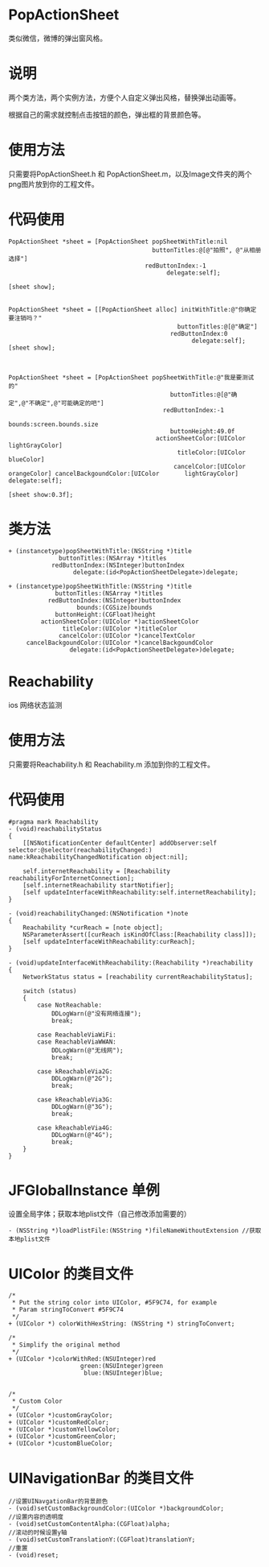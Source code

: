 # PopActionSheet

类似微信，微博的弹出窗风格。

# 说明

两个类方法，两个实例方法，方便个人自定义弹出风格，替换弹出动画等。

根据自己的需求就控制点击按钮的颜色，弹出框的背景颜色等。

# 使用方法

只需要将PopActionSheet.h 和 PopActionSheet.m，以及Image文件夹的两个png图片放到你的工程文件。

# 代码使用

    PopActionSheet *sheet = [PopActionSheet popSheetWithTitle:nil
                                            buttonTitles:@[@"拍照", @"从相册选择"]
                                          redButtonIndex:-1
                                                delegate:self];

    [sheet show];


    PopActionSheet *sheet = [[PopActionSheet alloc] initWithTitle:@"你确定要注销吗？"
                                                   buttonTitles:@[@"确定"]
                                                 redButtonIndex:0
                                                       delegate:self];
    [sheet show];



    PopActionSheet *sheet = [PopActionSheet popSheetWithTitle:@"我是要测试的"
                                                 buttonTitles:@[@"确定",@"不确定",@"可能确定的吧"]
                                               redButtonIndex:-1
                                                       bounds:screen.bounds.size
                                                 buttonHeight:49.0f
                                             actionSheetColor:[UIColor lightGrayColor]
                                                   titleColor:[UIColor blueColor]
                                                  cancelColor:[UIColor orangeColor] cancelBackgoundColor:[UIColor       lightGrayColor] delegate:self];
    
    [sheet show:0.3f];




# 类方法
    + (instancetype)popSheetWithTitle:(NSString *)title
                  buttonTitles:(NSArray *)titles
                redButtonIndex:(NSInteger)buttonIndex
                      delegate:(id<PopActionSheetDelegate>)delegate;

    + (instancetype)popSheetWithTitle:(NSString *)title
                 buttonTitles:(NSArray *)titles
               redButtonIndex:(NSInteger)buttonIndex
                       bounds:(CGSize)bounds
                 buttonHeight:(CGFloat)height
             actionSheetColor:(UIColor *)actionSheetColor
                   titleColor:(UIColor *)titleColor
                  cancelColor:(UIColor *)cancelTextColor
         cancelBackgoundColor:(UIColor *)cancelBackgoundColor
                     delegate:(id<PopActionSheetDelegate>)delegate;


# Reachability

ios 网络状态监测

# 使用方法

只需要将Reachability.h 和 Reachability.m 添加到你的工程文件。

# 代码使用

    #pragma mark Reachability
    - (void)reachabilityStatus
    {
        [[NSNotificationCenter defaultCenter] addObserver:self selector:@selector(reachabilityChanged:) name:kReachabilityChangedNotification object:nil];
    
        self.internetReachability = [Reachability reachabilityForInternetConnection];
        [self.internetReachability startNotifier];
        [self updateInterfaceWithReachability:self.internetReachability];
    }

    - (void)reachabilityChanged:(NSNotification *)note
    {
        Reachability *curReach = [note object];
        NSParameterAssert([curReach isKindOfClass:[Reachability class]]);
        [self updateInterfaceWithReachability:curReach];
    }

    - (void)updateInterfaceWithReachability:(Reachability *)reachability
    {
        NetworkStatus status = [reachability currentReachabilityStatus];
    
        switch (status)
        {
            case NotReachable:
                DDLogWarn(@"没有网络连接");
                break;
            
            case ReachableViaWiFi:
            case ReachableViaWWAN:
                DDLogWarn(@"无线网");
                break;
            
            case kReachableVia2G:
                DDLogWarn(@"2G");
                break;
            
            case kReachableVia3G:
                DDLogWarn(@"3G");
                break;
            
            case kReachableVia4G:
                DDLogWarn(@"4G");
                break;
        }
    }

# JFGlobalInstance 单例

设置全局字体；获取本地plist文件（自己修改添加需要的）

    - (NSString *)loadPlistFile:(NSString *)fileNameWithoutExtension //获取本地plist文件
    
# UIColor 的类目文件

    /*
     * Put the string color into UIColor, #5F9C74, for example
     * Param stringToConvert #5F9C74
     */
    + (UIColor *) colorWithHexString: (NSString *) stringToConvert;
    
    /*
     * Simplify the original method
     */
    + (UIColor *)colorWithRed:(NSUInteger)red
                        green:(NSUInteger)green
                         blue:(NSUInteger)blue;
    
    
    /*
     * Custom Color
     */
    + (UIColor *)customGrayColor;
    + (UIColor *)customRedColor;
    + (UIColor *)customYellowColor;
    + (UIColor *)customGreenColor;
    + (UIColor *)customBlueColor;

# UINavigationBar 的类目文件
    //设置UINavgationBar的背景颜色
    - (void)setCustomBackgroundColor:(UIColor *)backgroundColor;
    //设置内容的透明度
    - (void)setCustomContentAlpha:(CGFloat)alpha;
    //滚动的时候设置y轴
    - (void)setCustomTranslationY:(CGFloat)translationY;
    //重置
    - (void)reset;
